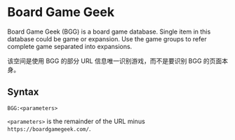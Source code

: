 # Board Game Geek

Board Game Geek (BGG) is a board game database. Single item in this database could be game or expansion. Use the game groups to  refer complete game separated into expansions. 

该空间是使用 BGG 的部分 URL 信息唯一识别游戏，而不是要识别 BGG 的页面本身。

## Syntax

```
BGG:<parameters>
```

`<parameters>` is the remainder of the URL minus `https://boardgamegeek.com/`.